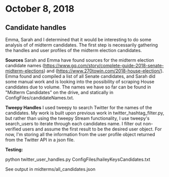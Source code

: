 # October 8, 2018
## Candidate handles

Emma, Sarah and I determined that it would be interesting to do some analysis of of midterm candidates. The first step is necessarily gathering the handles and user profiles of the midterm election candidates.

**Sources**
Sarah and Emma have found sources for the midterm election candidate names (https://www.gq.com/story/complete-guide-2018-senate-midterm-elections) and (https://www.270towin.com/2018-house-election/). Emma found and compiled a list of all Senate candidates, and Sarah did some manual work and is looking into the possibility of scraping House candidates due to volume. The names we have so far can be found in "Midterm Candidates" on the drive, and statically in ConfigFiles/candidateNames.txt.

**Tweepy Handles**
I used tweepy to search Twitter for the names of the candidates. My work is built upon previous work in twitter_hashtag_filter.py, but rather than using the tweepy Stream functionality, I use tweepy's search_users to iterate through each candidates name. I filter out non-verified users and assume the first result to be the desired user object. For now, I'm storing all the information from the user profile object returned from the Twitter API in a json file.

**Testing:**

python twitter_user_handles.py ConfigFiles/haileyKeysCandidates.txt

See output in midterms/all_candidates.json
